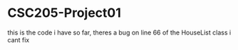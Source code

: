 # CSC205-Project01
this is the code i have so far, theres a bug on line 66 of the HouseList class i cant fix
